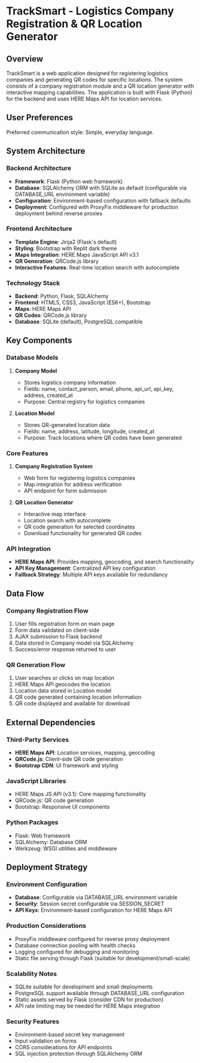 # TrackSmart - Logistics Company Registration & QR Location Generator

## Overview

TrackSmart is a web application designed for registering logistics companies and generating QR codes for specific locations. The system consists of a company registration module and a QR location generator with interactive mapping capabilities. The application is built with Flask (Python) for the backend and uses HERE Maps API for location services.

## User Preferences

Preferred communication style: Simple, everyday language.

## System Architecture

### Backend Architecture
- **Framework**: Flask (Python web framework)
- **Database**: SQLAlchemy ORM with SQLite as default (configurable via DATABASE_URL environment variable)
- **Configuration**: Environment-based configuration with fallback defaults
- **Deployment**: Configured with ProxyFix middleware for production deployment behind reverse proxies

### Frontend Architecture
- **Template Engine**: Jinja2 (Flask's default)
- **Styling**: Bootstrap with Replit dark theme
- **Maps Integration**: HERE Maps JavaScript API v3.1
- **QR Generation**: QRCode.js library
- **Interactive Features**: Real-time location search with autocomplete

### Technology Stack
- **Backend**: Python, Flask, SQLAlchemy
- **Frontend**: HTML5, CSS3, JavaScript (ES6+), Bootstrap
- **Maps**: HERE Maps API
- **QR Codes**: QRCode.js library
- **Database**: SQLite (default), PostgreSQL compatible

## Key Components

### Database Models
1. **Company Model**
   - Stores logistics company information
   - Fields: name, contact_person, email, phone, api_url, api_key, address, created_at
   - Purpose: Central registry for logistics companies

2. **Location Model**
   - Stores QR-generated location data
   - Fields: name, address, latitude, longitude, created_at
   - Purpose: Track locations where QR codes have been generated

### Core Features
1. **Company Registration System**
   - Web form for registering logistics companies
   - Map integration for address verification
   - API endpoint for form submission

2. **QR Location Generator**
   - Interactive map interface
   - Location search with autocomplete
   - QR code generation for selected coordinates
   - Download functionality for generated QR codes

### API Integration
- **HERE Maps API**: Provides mapping, geocoding, and search functionality
- **API Key Management**: Centralized API key configuration
- **Fallback Strategy**: Multiple API keys available for redundancy

## Data Flow

### Company Registration Flow
1. User fills registration form on main page
2. Form data validated on client-side
3. AJAX submission to Flask backend
4. Data stored in Company model via SQLAlchemy
5. Success/error response returned to user

### QR Generation Flow
1. User searches or clicks on map location
2. HERE Maps API geocodes the location
3. Location data stored in Location model
4. QR code generated containing location information
5. QR code displayed and available for download

## External Dependencies

### Third-Party Services
- **HERE Maps API**: Location services, mapping, geocoding
- **QRCode.js**: Client-side QR code generation
- **Bootstrap CDN**: UI framework and styling

### JavaScript Libraries
- HERE Maps JS API (v3.1): Core mapping functionality
- QRCode.js: QR code generation
- Bootstrap: Responsive UI components

### Python Packages
- Flask: Web framework
- SQLAlchemy: Database ORM
- Werkzeug: WSGI utilities and middleware

## Deployment Strategy

### Environment Configuration
- **Database**: Configurable via DATABASE_URL environment variable
- **Security**: Session secret configurable via SESSION_SECRET
- **API Keys**: Environment-based configuration for HERE Maps API

### Production Considerations
- ProxyFix middleware configured for reverse proxy deployment
- Database connection pooling with health checks
- Logging configured for debugging and monitoring
- Static file serving through Flask (suitable for development/small-scale)

### Scalability Notes
- SQLite suitable for development and small deployments
- PostgreSQL support available through DATABASE_URL configuration
- Static assets served by Flask (consider CDN for production)
- API rate limiting may be needed for HERE Maps integration

### Security Features
- Environment-based secret key management
- Input validation on forms
- CORS considerations for API endpoints
- SQL injection protection through SQLAlchemy ORM
